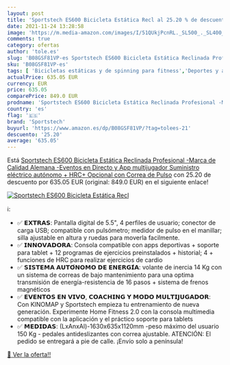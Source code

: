 ```yaml
---
layout: post
title: 'Sportstech ES600 Bicicleta Estática Recl al 25.20 % de descuento'
date: 2021-11-24 13:28:58
image: 'https://m.media-amazon.com/images/I/51QUkjPcnRL._SL500_._SL400_.jpg'
comments: true
category: ofertas
author: 'tole.es'
slug: 'B08GSF81VP-es Sportstech ES600 Bicicleta Estática Reclinada Profesional...'
sku: 'B08GSF81VP-es'
tags: [ 'Bicicletas estáticas y de spinning para fitness','Deportes y aire libre','Fitness y ejercicio','Máquinas de cardio para fitness','bicicleta','sportstech', ]
actualPrice: 635.05 EUR
currency: EUR
price: 635.05
comparePrice: 849.0 EUR
prodname: 'Sportstech ES600 Bicicleta Estática Reclinada Profesional -Marca de Calidad Alemana -Eventos en Directo y App multijugador  Suministro eléctrico autónomo + HRC+ Opcional con Correa de Pulso'
country: 'es'
flag: '🇪🇸'
brand: 'Sportstech'
buyurl: 'https://www.amazon.es/dp/B08GSF81VP/?tag=tolees-21'
descuento: '25.20'
average: '635.05'
---
```


Está [Sportstech ES600 Bicicleta Estática Reclinada Profesional -Marca de Calidad Alemana -Eventos en Directo y App multijugador  Suministro eléctrico autónomo + HRC+ Opcional con Correa de Pulso](https://www.amazon.es/dp/B08GSF81VP/?tag=tolees-21) con 25.20 de descuento por 635.05 EUR (original: 849.0 EUR) en el siguiente enlace!

[![Sportstech ES600 Bicicleta Estática Recl](https://m.media-amazon.com/images/I/51QUkjPcnRL._SL500_._SL400_.jpg)](https://www.amazon.es/dp/B08GSF81VP/?tag=tolees-21)

ℹ️:

- ✅ 𝗘𝗫𝗧𝗥𝗔𝗦: Pantalla digital de 5.5", 4 perfiles de usuario; conector de carga USB; compatible con pulsómetro; medidor de pulso en el manillar; silla ajustable en altura y ruedas para moverla facilmente.
- ✅ 𝗜𝗡𝗡𝗢𝗩𝗔𝗗𝗢𝗥𝗔: Consola compatible con apps deportivas + soporte para tablet + 12 programas de ejercicios preinstalados + historial; 4 + funciones de HRC para realizar ejercicios de cardio
- ✅ 𝗦𝗜𝗦𝗧𝗘𝗠𝗔 𝗔𝗨𝗧𝗢́𝗡𝗢𝗠𝗢 𝗗𝗘 𝗘𝗡𝗘𝗥𝗚𝗜́𝗔: volante de inercia 14 Kg con un sistema de correas de bajo mantenimiento para una optima transmisión de energía-resistencia de 16 pasos + sistema de frenos magnéticos
- ✅ 𝗘𝗩𝗘𝗡𝗧𝗢𝗦 𝗘𝗡 𝗩𝗜𝗩𝗢, 𝗖𝗢𝗔𝗖𝗛𝗜𝗡𝗚 𝗬 𝗠𝗢𝗗𝗢 𝗠𝗨𝗟𝗧𝗜𝗝𝗨𝗚𝗔𝗗𝗢𝗥: Con KINOMAP y Sportstech empieza tu entrenamiento de nueva generación. Experimente Home Fitness 2.0 con la consola multimedia compatible con la aplicación y el práctico soporte para tablets
- ✅ 𝗠𝗘𝗗𝗜𝗗𝗔𝗦: (LxAnxAl)-1630x635x1120mm -peso máximo del usuario 150 Kg - pedales antideslizantes con correa ajustable. ATENCIÓN: El pedido se entregará a pie de calle. ¡Envío solo a península!

[🛒 Ver la oferta!!](https://www.amazon.es/dp/B08GSF81VP/?tag=tolees-21)
